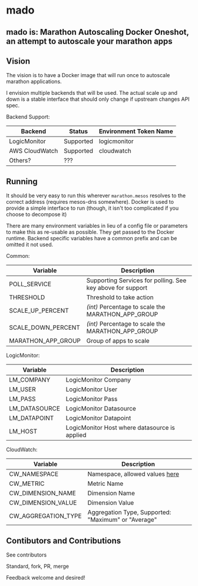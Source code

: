 # mado
mado is: Marathon Autoscaling Docker Oneshot, an attempt to autoscale your marathon apps
--------

## Vision
The vision is to have a Docker image that will run once to autoscale marathon applications.

I envision multiple backends that will be used. The actual scale up and down is a stable interface that should only change if upstream changes API spec.

Backend Support:

| Backend | Status | Environment Token Name |
| ----- | ----- | ----- |
| LogicMonitor | Supported | logicmonitor |
| AWS CloudWatch | Supported | cloudwatch |
| Others? | ??? | <nbsp> |

## Running
It should be very easy to run this wherever `marathon.mesos` resolves to the correct address (requires mesos-dns somewhere). Docker is used to provide a simple interface to run (though, it isn't too complicated if you choose to decompose it)

There are many environment variables in lieu of a config file or parameters to make this as re-usable as possible. They get passed to the Docker runtime. Backend specific variables have a common prefix and can be omitted it not used.

Common:

| Variable | Description |
| ------ | ------ |
| POLL_SERVICE | Supporting Services for polling. See key above for support |
| THRESHOLD | Threshold to take action |
| SCALE_UP_PERCENT | *(int)* Percentage to scale the MARATHON_APP_GROUP |
| SCALE_DOWN_PERCENT | *(int)* Percentage to scale the MARATHON_APP_GROUP |
| MARATHON_APP_GROUP | Group of apps to scale |

LogicMonitor:

| Variable | Description |
| ------ | ------ |
| LM_COMPANY | LogicMonitor Company |
| LM_USER | LogicMonitor User |
| LM_PASS | LogicMonitor Pass |
| LM_DATASOURCE | LogicMonitor Datasource |
| LM_DATAPOINT | LogicMonitor Datapoint |
| LM_HOST | LogicMonitor Host where datasource is applied |

CloudWatch:

| Variable | Description |
| ------ | ------ |
| CW_NAMESPACE | Namespace, allowed values [here](https://docs.aws.amazon.com/AmazonCloudWatch/latest/DeveloperGuide/aws-namespaces.html) |
| CW_METRIC | Metric Name |
| CW_DIMENSION_NAME | Dimension Name |
| CW_DIMENSION_VALUE | Dimension Value |
| CW_AGGREGATION_TYPE | Aggregation Type, Supported: "Maximum" or "Average" |


## Contibutors and Contributions
See contributors

Standard, fork, PR, merge

Feedback welcome and desired!
